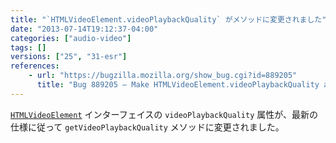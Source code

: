 ```yaml
---
title: "`HTMLVideoElement.videoPlaybackQuality` がメソッドに変更されました"
date: "2013-07-14T19:12:37-04:00"
categories: ["audio-video"]
tags: []
versions: ["25", "31-esr"]
references:
    - url: "https://bugzilla.mozilla.org/show_bug.cgi?id=889205"
      title: "Bug 889205 – Make HTMLVideoElement.videoPlaybackQuality a method"
---
```

[`HTMLVideoElement`](https://developer.mozilla.org/docs/Web/API/HTMLVideoElement) インターフェイスの `videoPlaybackQuality` 属性が、最新の仕様に従って `getVideoPlaybackQuality` メソッドに変更されました。
